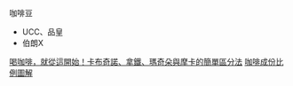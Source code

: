 咖啡豆
* UCC、品皇
* 伯朗X 

[喝咖啡，就從這開始！卡布奇諾、拿鐵、瑪奇朵與摩卡的簡單區分法](https://www.thenewslens.com/article/28297)
[咖啡成份比例圖解](https://cg2010studio.com/2012/01/05/咖啡成份比例圖解-illustrations-composition-ratio-of-coffee-drinks/)
